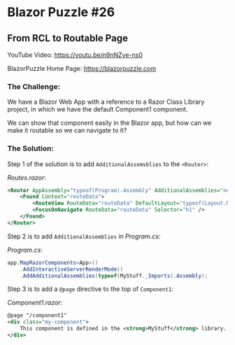 # Blazor Puzzle #26

## From RCL to Routable Page

YouTube Video: https://youtu.be/n9nNZye-ns0

BlazorPuzzle Home Page: https://blazorpuzzle.com

### The Challenge:

We have a Blazor Web App with a reference to a Razor Class Library project, in which we have the default Component1 component.

We can show that component easily in the Blazor app, but how can we make it routable so we can navigate to it?

### The Solution:

Step 1 of the solution is to add `AdditionalAssemvblies` to the `<Router>`:

*Routes.razor*:

```xml
<Router AppAssembly="typeof(Program).Assembly" AdditionalAssemblies="new [] {typeof(MyStuff.Component1).Assembly}">
    <Found Context="routeData">
        <RouteView RouteData="routeData" DefaultLayout="typeof(Layout.MainLayout)" />
        <FocusOnNavigate RouteData="routeData" Selector="h1" />
    </Found>
</Router>
```

Step 2 is to add `AdditionalAssemblies` in *Program.cs*:

*Program.cs*:

```c#
app.MapRazorComponents<App>()
    .AddInteractiveServerRenderMode()
    .AddAdditionalAssemblies(typeof(MyStuff._Imports).Assembly);
```

Step 3 is to add a `@page` directive to the top of `Component1`:

*Component1.razor*:

```xml
@page "/component1"
<div class="my-component">
    This component is defined in the <strong>MyStuff</strong> library.
</div>
```

